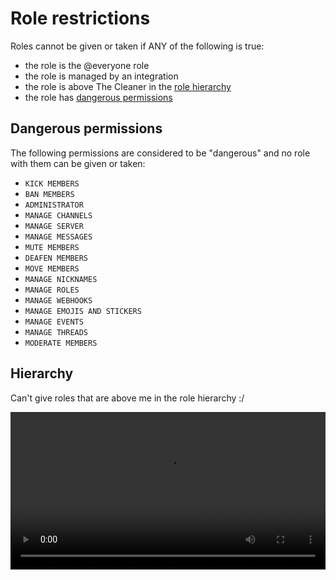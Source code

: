 # Role restrictions

Roles cannot be given or taken if ANY of the following is true:

-   the role is the @everyone role
-   the role is managed by an integration
-   the role is above The Cleaner in the [role hierarchy](#hierarchy)
-   the role has [dangerous permissions](#dangerous-permissions)

## Dangerous permissions

The following permissions are considered to be "dangerous" and no role with them can be given or taken:

-   `KICK MEMBERS`
-   `BAN MEMBERS`
-   `ADMINISTRATOR`
-   `MANAGE CHANNELS`
-   `MANAGE SERVER`
-   `MANAGE MESSAGES`
-   `MUTE MEMBERS`
-   `DEAFEN MEMBERS`
-   `MOVE MEMBERS`
-   `MANAGE NICKNAMES`
-   `MANAGE ROLES`
-   `MANAGE WEBHOOKS`
-   `MANAGE EMOJIS AND STICKERS`
-   `MANAGE EVENTS`
-   `MANAGE THREADS`
-   `MODERATE MEMBERS`

## Hierarchy

Can't give roles that are above me in the role hierarchy :/

<video width="964" height="648" controls style="width: 100%; height: auto;">
  <source src="/vid/help/hierarchy_fix.mp4" type="video/mp4">
</video>
